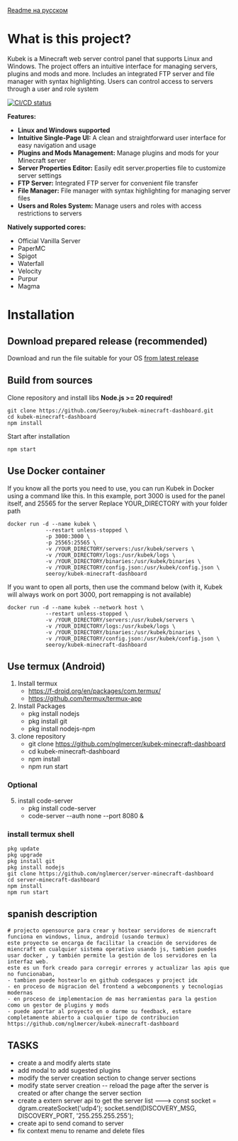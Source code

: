 [Readme на русском](README_RU.md)

# What is this project?
Kubek is a Minecraft web server control panel that supports Linux and Windows. The project offers an intuitive interface for managing servers, plugins and mods and more. Includes an integrated FTP server and file manager with syntax highlighting. Users can control access to servers through a user and role system

[![CI/CD status](https://github.com/Seeroy/kubek-minecraft-dashboard/actions/workflows/build.yml/badge.svg)](https://github.com/Seeroy/kubek-minecraft-dashboard/actions/workflows/build.yml)

**Features:**
- **Linux and Windows supported**
- **Intuitive Single-Page UI:** A clean and straightforward user interface for easy navigation and usage
- **Plugins and Mods Management:** Manage plugins and mods for your Minecraft server
- **Server Properties Editor:** Easily edit server.properties file to customize server settings
- **FTP Server:** Integrated FTP server for convenient file transfer
- **File Manager:** File manager with syntax highlighting for managing server files
- **Users and Roles System:** Manage users and roles with access restrictions to servers

**Natively supported cores:**
- Official Vanilla Server
- PaperMC
- Spigot
- Waterfall
- Velocity
- Purpur
- Magma

# Installation

## Download prepared release (recommended)

Download and run the file suitable for your OS [from latest release](https://github.com/Seeroy/kubek-minecraft-dashboard/releases/latest)

## Build from sources

Clone repository and install libs
**Node.js >= 20 required!**
```
git clone https://github.com/Seeroy/kubek-minecraft-dashboard.git
cd kubek-minecraft-dashboard
npm install
```

Start after installation
```
npm start
```

## Use Docker container

If you know all the ports you need to use, you can run Kubek in Docker using a command like this. In this example, port 3000 is used for the panel itself, and 25565 for the server
Replace YOUR_DIRECTORY with your folder path

```
docker run -d --name kubek \
            --restart unless-stopped \
			-p 3000:3000 \
			-p 25565:25565 \
			-v /YOUR_DIRECTORY/servers:/usr/kubek/servers \
			-v /YOUR_DIRECTORY/logs:/usr/kubek/logs \
			-v /YOUR_DIRECTORY/binaries:/usr/kubek/binaries \
			-v /YOUR_DIRECTORY/config.json:/usr/kubek/config.json \
			seeroy/kubek-minecraft-dashboard
```

If you want to open all ports, then use the command below (with it, Kubek will always work on port 3000, port remapping is not available)
```
docker run -d --name kubek --network host \
            --restart unless-stopped \
			-v /YOUR_DIRECTORY/servers:/usr/kubek/servers \
			-v /YOUR_DIRECTORY/logs:/usr/kubek/logs \
			-v /YOUR_DIRECTORY/binaries:/usr/kubek/binaries \
			-v /YOUR_DIRECTORY/config.json:/usr/kubek/config.json \
			seeroy/kubek-minecraft-dashboard
```
## Use termux (Android)

1. Install termux
	- https://f-droid.org/en/packages/com.termux/
	- https://github.com/termux/termux-app
2. Install Packages
	- pkg install nodejs
	- pkg install git
	- pkg install nodejs-npm
4. clone repository
	- git clone https://github.com/nglmercer/kubek-minecraft-dashboard
	- cd kubek-minecraft-dashboard
	- npm install
	- npm run start
### Optional
5. install code-server
	- pkg install code-server
	- code-server --auth none --port 8080 &

### install termux shell
```
pkg update
pkg upgrade
pkg install git
pkg install nodejs
git clone https://github.com/nglmercer/server-minecraft-dashboard
cd server-minecraft-dashboard
npm install
npm run start
```

## spanish description
	# projecto opensource para crear y hostear servidores de miencraft funciona en windows, linux, android (usando termux) 
	este proyecto se encarga de facilitar la creación de servidores de miencraft en cualquier sistema operativo usando js, tambien puedes usar docker , y también permite la gestión de los servidores en la interfaz web.
	este es un fork creado para corregir errores y actualizar las apis que no funcionaban, 
	- tambien puede hostearlo en github codespaces y project idx
	- en proceso de migracion del frontend a webcomponents y tecnologias modernas
	- en proceso de implementacion de mas herramientas para la gestion como un gestor de plugins y mods
	- puede aportar al proyecto en o darme su feedback, estare completamente abierto a cualquier tipo de contribucion
	https://github.com/nglmercer/kubek-minecraft-dashboard
## TASKS
- create a and modify alerts state
- add modal to add sugested plugins
- modify the server creation section to change server sections
- modify state server creation -- reload the page after the server is created or after change the server section
- create a extern server api to get the server list --->     const socket = dgram.createSocket('udp4'); socket.send(DISCOVERY_MSG, DISCOVERY_PORT, '255.255.255.255');
 - create api to send comand to server
 - fix context menu to rename and delete files
